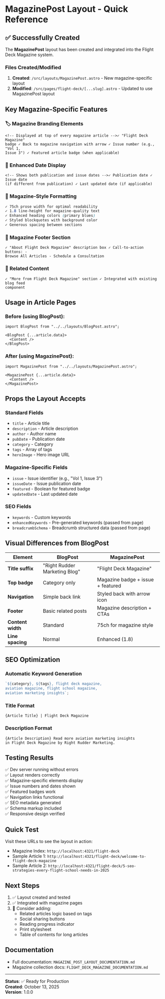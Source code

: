 # MagazinePost Layout - Quick Reference

## ✅ Successfully Created

The **MagazinePost** layout has been created and integrated into the Flight Deck Magazine system.

### Files Created/Modified

1. **Created**: `/src/layouts/MagazinePost.astro` - New magazine-specific layout
2. **Modified**: `/src/pages/flight-deck/[...slug].astro` - Updated to use MagazinePost layout

## Key Magazine-Specific Features

### 🏷️ Magazine Branding Elements

```astro
<!-- Displayed at top of every magazine article -->✓ "Flight Deck Magazine"
badge ✓ Back to magazine navigation with arrow ✓ Issue number (e.g., "Vol 1,
Issue 3") ✓ Featured article badge (when applicable)
```

### 📅 Enhanced Date Display

```astro
<!-- Shows both publication and issue dates -->✓ Publication date ✓ Issue date
(if different from publication) ✓ Last updated date (if applicable)
```

### 🎨 Magazine-Style Formatting

```css
✓ 75ch prose width for optimal readability
✓ 1.8 line-height for magazine-quality text
✓ Enhanced heading colors (primary blues)
✓ Styled blockquotes with background color
✓ Generous spacing between sections
```

### 📰 Magazine Footer Section

```astro
✓ "About Flight Deck Magazine" description box ✓ Call-to-action buttons: -
Browse All Articles - Schedule a Consultation
```

### 🔗 Related Content

```astro
✓ "More from Flight Deck Magazine" section ✓ Integrated with existing blog feed
component
```

## Usage in Article Pages

### Before (using BlogPost):

```astro
import BlogPost from "../../layouts/BlogPost.astro";

<BlogPost {...article.data}>
  <Content />
</BlogPost>
```

### After (using MagazinePost):

```astro
import MagazinePost from "../../layouts/MagazinePost.astro";

<MagazinePost {...article.data}>
  <Content />
</MagazinePost>
```

## Props the Layout Accepts

### Standard Fields

- `title` - Article title
- `description` - Article description
- `author` - Author name
- `pubDate` - Publication date
- `category` - Category
- `tags` - Array of tags
- `heroImage` - Hero image URL

### Magazine-Specific Fields

- `issue` - Issue identifier (e.g., "Vol 1, Issue 3")
- `issueDate` - Issue publication date
- `featured` - Boolean for featured badge
- `updatedDate` - Last updated date

### SEO Fields

- `keywords` - Custom keywords
- `enhancedKeywords` - Pre-generated keywords (passed from page)
- `breadcrumbSchema` - Breadcrumb structured data (passed from page)

## Visual Differences from BlogPost

| Element           | BlogPost                      | MagazinePost                      |
| ----------------- | ----------------------------- | --------------------------------- |
| **Title suffix**  | "Right Rudder Marketing Blog" | "Flight Deck Magazine"            |
| **Top badge**     | Category only                 | Magazine badge + issue + featured |
| **Navigation**    | Simple back link              | Styled back with arrow icon       |
| **Footer**        | Basic related posts           | Magazine description + CTAs       |
| **Content width** | Standard                      | 75ch for magazine style           |
| **Line spacing**  | Normal                        | Enhanced (1.8)                    |

## SEO Optimization

### Automatic Keyword Generation

```typescript
`${category}, ${tags}, flight deck magazine, 
aviation magazine, flight school magazine, 
aviation marketing insights`;
```

### Title Format

```
{Article Title} | Flight Deck Magazine
```

### Description Format

```
{Article Description} Read more aviation marketing insights
in Flight Deck Magazine by Right Rudder Marketing.
```

## Testing Results

✅ Dev server running without errors  
✅ Layout renders correctly  
✅ Magazine-specific elements display  
✅ Issue numbers and dates shown  
✅ Featured badges work  
✅ Navigation links functional  
✅ SEO metadata generated  
✅ Schema markup included  
✅ Responsive design verified

## Quick Test

Visit these URLs to see the layout in action:

- Magazine Index: `http://localhost:4321/flight-deck`
- Sample Article 1: `http://localhost:4321/flight-deck/welcome-to-flight-deck-magazine`
- Sample Article 2: `http://localhost:4321/flight-deck/5-seo-strategies-every-flight-school-needs-in-2025`

## Next Steps

1. ✅ Layout created and tested
2. ✅ Integrated with magazine pages
3. 📝 Consider adding:
   - Related articles logic based on tags
   - Social sharing buttons
   - Reading progress indicator
   - Print stylesheet
   - Table of contents for long articles

## Documentation

- Full documentation: `MAGAZINE_POST_LAYOUT_DOCUMENTATION.md`
- Magazine collection docs: `FLIGHT_DECK_MAGAZINE_DOCUMENTATION.md`

---

**Status**: ✅ Ready for Production  
**Created**: October 13, 2025  
**Version**: 1.0.0
